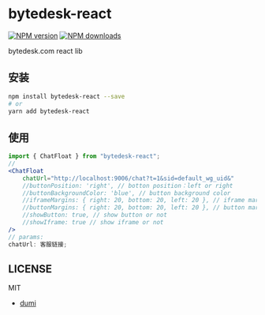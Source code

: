 <!--
 * @Author: jackning 270580156@qq.com
 * @Date: 2023-09-25 13:30:26
 * @LastEditors: jackning 270580156@qq.com
 * @LastEditTime: 2024-06-14 09:21:29
 * @Description: bytedesk.com https://github.com/Bytedesk/bytedesk
 *   Please be aware of the BSL license restrictions before installing Bytedesk IM – 
 *  selling, reselling, or hosting Bytedesk IM as a service is a breach of the terms and automatically terminates your rights under the license. 
 *  仅支持企业内部员工自用，严禁私自用于销售、二次销售或者部署SaaS方式销售 
 *  Business Source License 1.1: https://github.com/Bytedesk/bytedesk/blob/main/LICENSE 
 *  contact: 270580156@qq.com 
 * 联系：270580156@qq.com
 * Copyright (c) 2024 by bytedesk.com, All Rights Reserved. 
-->
# bytedesk-react

[![NPM version](https://img.shields.io/npm/v/bytedesk-react.svg?style=flat)](https://npmjs.org/package/bytedesk-react)
[![NPM downloads](http://img.shields.io/npm/dm/bytedesk-react.svg?style=flat)](https://npmjs.org/package/bytedesk-react)

bytedesk.com react lib

## 安装

```bash
npm install bytedesk-react --save
# or
yarn add bytedesk-react
```

## 使用

```jsx
import { ChatFloat } from "bytedesk-react";
// 
<ChatFloat
    chatUrl="http://localhost:9006/chat?t=1&sid=default_wg_uid&"
    //buttonPosition: 'right', // botton position：left or right
    //buttonBackgroundColor: 'blue', // button background color
    //iframeMargins: { right: 20, bottom: 20, left: 20 }, // iframe margins
    //buttonMargins: { right: 20, bottom: 20, left: 20 }, // button margins
    //showButton: true, // show button or not
    //showIframe: true // show iframe or not
/>
// params:
chatUrl: 客服链接;
```

## LICENSE

MIT

- [dumi](https://d.umijs.org/guide/initialize)
